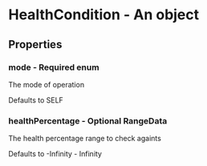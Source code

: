 

# HealthCondition - An object



## Properties



### mode - Required enum



 The mode of operation



Defaults to SELF



### healthPercentage - Optional RangeData



 The health percentage range to check againts



Defaults to -Infinity - Infinity

